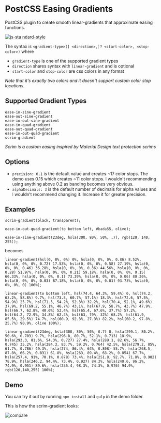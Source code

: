 # PostCSS Easing Gradients
PostCSS plugin to create smooth linear-gradients that approximate easing functions.

[![js-sta
ndard-style](https://cdn.rawgit.com/feross/standard/master/badge.svg)](http://standardjs.com)

The syntax is `<gradient-type>([ <direction>,]? <start-color>, <stop-color>)` where
* `gradient-type` is one of the supported gradient types
* `direction` shares syntax with `linear-gradient` and is optional
* `start-color` and `stop-color` are css colors in any format

*Note that it's exactly two colors and it doesn't support custom color stop locations.*

## Supported Gradient Types
```
ease-in-sine-gradient
ease-out-sine-gradient
ease-in-out-sine-gradient
ease-in-quad-gradient
ease-out-quad-gradient
ease-in-out-quad-gradient
scrim-gradient
```
*Scrim is a custom easing inspired by Material Design text protection scrims*

## Options
* `precision: 0.1` is the default value and creates ~17 color stops. The demo uses 0.15 which creates ~11 color stops. I wouldn't recommending using anything above 0.2 as banding becomes very obvious.
* `alphaDecimals: 3` is the default number of decimals for alpha values and I wouldn't recommend changing it. Increase it for greater precision.

## Examples
```
scrim-gradient(black, transparent);

ease-in-out-quad-gradient(to bottom left, #bada55, olive);

ease-in-sine-gradient(23deg, hsla(300, 80%, 50%, .7), rgb(120, 140, 255));
```
becomes
```
linear-gradient(hsl(0, 0%, 0%) 0%, hsla(0, 0%, 0%, 0.86) 8.52%, hsla(0, 0%, 0%, 0.72) 17.53%, hsla(0, 0%, 0%, 0.58) 27.19%, hsla(0, 0%, 0%, 0.46) 36.28%, hsla(0, 0%, 0%, 0.36) 44.56%, hsla(0, 0%, 0%, 0.28) 51.97%, hsla(0, 0%, 0%, 0.21) 59.18%, hsla(0, 0%, 0%, 0.15) 66.33%, hsla(0, 0%, 0%, 0.1) 73.39%, hsla(0, 0%, 0%, 0.06) 80.36%, hsla(0, 0%, 0%, 0.03) 87.18%, hsla(0, 0%, 0%, 0.01) 93.73%, hsla(0, 0%, 0%, 0) 100%);

linear-gradient(to bottom left, hsl(74.4, 64.3%, 59.4%) 0, hsl(74.2, 63.2%, 58.8%) 9.7%, hsl(73.5, 60.7%, 57.1%) 18.3%, hsl(72.6, 57.5%, 54.9%) 25.7%, hsl(71.5, 54.2%, 52.3%) 32.2%, hsl(70.4, 52.1%, 49.6%) 37.9%, hsl(69.2, 55.1%, 46.7%) 43.1%, hsl(67.9, 58.7%, 43.7%) 47.9%, hsl(66.7, 62.8%, 40.6%) 52.4%, hsl(65.4, 67.6%, 37.7%) 57.2%, hsl(64.2, 72.9%, 34.8%) 62.4%, hsl(63, 79%, 32%) 68.2%, hsl(61.9, 85.5%, 29.5%) 74.7%, hsl(60.9, 92.3%, 27.3%) 82.2%, hsl(60.2, 97.8%, 25.7%) 90.9%, olive 100%);

linear-gradient(23deg, hsla(300, 80%, 50%, 0.7) 0, hsla(299.1, 80.2%, 50.6%, 0.703) 9.7%, hsla(296.8, 80.7%, 52.1%, 0.713) 18.9%, hsla(293.3, 81.6%, 54.3%, 0.727) 27.4%, hsla(289.1, 82.6%, 56.7%, 0.745) 35.2%, hsla(284.3, 83.7%, 59.2%, 0.764) 42.5%, hsla(279.2, 85%, 61.7%, 0.786) 49.3%, hsla(274, 86.4%, 64%, 0.808) 55.7%, hsla(268.5, 87.8%, 66.2%, 0.831) 61.8%, hsla(263, 89.4%, 68.2%, 0.854) 67.7%, hsla(257.4, 91%, 70.1%, 0.878) 73.4%, hsla(251.8, 92.7%, 71.8%, 0.902) 78.9%, hsla(246.2, 94.4%, 73.4%, 0.927) 84.3%, hsla(240.6, 96.2%, 74.9%, 0.951) 89.6%, hsla(235.4, 98.3%, 74.3%, 0.976) 94.9%, rgb(120,140,255) 100%);
```

## Demo
You can try it out by running `npm install` and `gulp` in the demo folder.

This is how the scrim-gradient looks:

![compare](https://github.com/larsenwork/postcss-easing-gradients/blob/master/demo/compare.png?raw=true)
